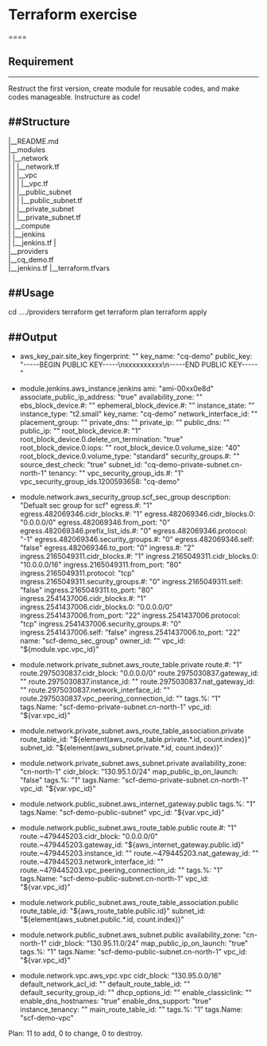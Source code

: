 # Terraform exercise
====

## Requirement
------
Restruct the first version, create module for reusable codes, and make codes manageable.
Instructure as code!

##Structure
------
|__README.md  
|__modules  
|  |__network  
|  |  |__network.tf  
|  |  |__vpc  
|  |  |  |__vpc.tf  
|  |  |__public_subnet  
|  |  |  |__public_subnet.tf  
|  |  |__private_subnet  
|  |     |__private_subnet.tf  
|  |__compute  
|     |__jenkins  
|        |__jenkins.tf 
|  
|__providers  
   |__cq_demo.tf  
   |__jenkins.tf
   |__terraform.tfvars

##Usage
------
cd ..../providers
terraform get
terraform plan
terraform apply
  

##Output
------
+ aws_key_pair.site_key
    fingerprint: "<computed>"
    key_name:    "cq-demo"
    public_key:  "-----BEGIN PUBLIC KEY-----\nxxxxxxxxxx\n-----END PUBLIC KEY-----"

+ module.jenkins.aws_instance.jenkins
    ami:                                       "ami-00xx0e8d"
    associate_public_ip_address:               "true"
    availability_zone:                         "<computed>"
    ebs_block_device.#:                        "<computed>"
    ephemeral_block_device.#:                  "<computed>"
    instance_state:                            "<computed>"
    instance_type:                             "t2.small"
    key_name:                                  "cq-demo"
    network_interface_id:                      "<computed>"
    placement_group:                           "<computed>"
    private_dns:                               "<computed>"
    private_ip:                                "<computed>"
    public_dns:                                "<computed>"
    public_ip:                                 "<computed>"
    root_block_device.#:                       "1"
    root_block_device.0.delete_on_termination: "true"
    root_block_device.0.iops:                  "<computed>"
    root_block_device.0.volume_size:           "40"
    root_block_device.0.volume_type:           "standard"
    security_groups.#:                         "<computed>"
    source_dest_check:                         "true"
    subnet_id:                                 "cq-demo-private-subnet.cn-north-1"
    tenancy:                                   "<computed>"
    vpc_security_group_ids.#:                  "1"
    vpc_security_group_ids.1200593658:         "cq-demo"

+ module.network.aws_security_group.scf_sec_group
    description:                          "Defualt sec group for scf"
    egress.#:                             "1"
    egress.482069346.cidr_blocks.#:       "1"
    egress.482069346.cidr_blocks.0:       "0.0.0.0/0"
    egress.482069346.from_port:           "0"
    egress.482069346.prefix_list_ids.#:   "0"
    egress.482069346.protocol:            "-1"
    egress.482069346.security_groups.#:   "0"
    egress.482069346.self:                "false"
    egress.482069346.to_port:             "0"
    ingress.#:                            "2"
    ingress.2165049311.cidr_blocks.#:     "1"
    ingress.2165049311.cidr_blocks.0:     "10.0.0.0/16"
    ingress.2165049311.from_port:         "80"
    ingress.2165049311.protocol:          "tcp"
    ingress.2165049311.security_groups.#: "0"
    ingress.2165049311.self:              "false"
    ingress.2165049311.to_port:           "80"
    ingress.2541437006.cidr_blocks.#:     "1"
    ingress.2541437006.cidr_blocks.0:     "0.0.0.0/0"
    ingress.2541437006.from_port:         "22"
    ingress.2541437006.protocol:          "tcp"
    ingress.2541437006.security_groups.#: "0"
    ingress.2541437006.self:              "false"
    ingress.2541437006.to_port:           "22"
    name:                                 "scf-demo_sec_group"
    owner_id:                             "<computed>"
    vpc_id:                               "${module.vpc.vpc_id}"

+ module.network.private_subnet.aws_route_table.private
    route.#:                                    "1"
    route.2975030837.cidr_block:                "0.0.0.0/0"
    route.2975030837.gateway_id:                ""
    route.2975030837.instance_id:               ""
    route.2975030837.nat_gateway_id:            ""
    route.2975030837.network_interface_id:      ""
    route.2975030837.vpc_peering_connection_id: ""
    tags.%:                                     "1"
    tags.Name:                                  "scf-demo-private-subnet.cn-north-1"
    vpc_id:                                     "${var.vpc_id}"

+ module.network.private_subnet.aws_route_table_association.private
    route_table_id: "${element(aws_route_table.private.*.id, count.index)}"
    subnet_id:      "${element(aws_subnet.private.*.id, count.index)}"

+ module.network.private_subnet.aws_subnet.private
    availability_zone:       "cn-north-1"
    cidr_block:              "130.95.1.0/24"
    map_public_ip_on_launch: "false"
    tags.%:                  "1"
    tags.Name:               "scf-demo-private-subnet.cn-north-1"
    vpc_id:                  "${var.vpc_id}"

+ module.network.public_subnet.aws_internet_gateway.public
    tags.%:    "1"
    tags.Name: "scf-demo-public-subnet"
    vpc_id:    "${var.vpc_id}"

+ module.network.public_subnet.aws_route_table.public
    route.#:                                    "1"
    route.~479445203.cidr_block:                "0.0.0.0/0"
    route.~479445203.gateway_id:                "${aws_internet_gateway.public.id}"
    route.~479445203.instance_id:               ""
    route.~479445203.nat_gateway_id:            ""
    route.~479445203.network_interface_id:      ""
    route.~479445203.vpc_peering_connection_id: ""
    tags.%:                                     "1"
    tags.Name:                                  "scf-demo-public-subnet.cn-north-1"
    vpc_id:                                     "${var.vpc_id}"

+ module.network.public_subnet.aws_route_table_association.public
    route_table_id: "${aws_route_table.public.id}"
    subnet_id:      "${element(aws_subnet.public.*.id, count.index)}"

+ module.network.public_subnet.aws_subnet.public
    availability_zone:       "cn-north-1"
    cidr_block:              "130.95.11.0/24"
    map_public_ip_on_launch: "true"
    tags.%:                  "1"
    tags.Name:               "scf-demo-public-subnet.cn-north-1"
    vpc_id:                  "${var.vpc_id}"

+ module.network.vpc.aws_vpc.vpc
    cidr_block:                "130.95.0.0/16"
    default_network_acl_id:    "<computed>"
    default_route_table_id:    "<computed>"
    default_security_group_id: "<computed>"
    dhcp_options_id:           "<computed>"
    enable_classiclink:        "<computed>"
    enable_dns_hostnames:      "true"
    enable_dns_support:        "true"
    instance_tenancy:          "<computed>"
    main_route_table_id:       "<computed>"
    tags.%:                    "1"
    tags.Name:                 "scf-demo-vpc"


Plan: 11 to add, 0 to change, 0 to destroy.